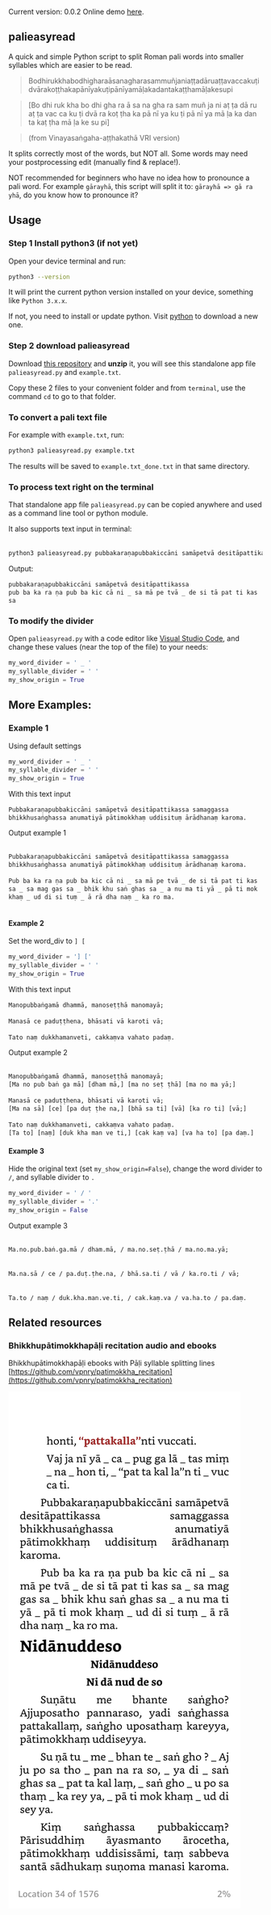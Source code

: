 Current version: 0.0.2
Online demo [here](https://huggingface.co/spaces/dpc/palieasyread).


## palieasyread
A quick and simple Python script to split Roman pali words into smaller syllables which are easier to be read.

> Bodhirukkhabodhigharaāsanagharasammuñjaniaṭṭadāruaṭṭavaccakuṭidvārakoṭṭhakapānīyakuṭipānīyamāḷakadantakaṭṭhamāḷakesupi

> [Bo dhi ruk kha bo dhi gha ra ā sa na gha ra sam muñ ja ni aṭ ṭa dā ru aṭ ṭa vac ca ku ṭi dvā ra koṭ ṭha ka pā nī ya ku ṭi pā nī ya mā ḷa ka dan ta kaṭ ṭha mā ḷa ke su pi]

> (from Vinayasaṅgaha-aṭṭhakathā VRI version)

It splits correctly most of the words, but NOT all. Some words may need your postprocessing edit (manually find & replace!).

NOT recommended for beginners who have no idea how to pronounce a pali word. For example `gārayhā`, this script will split it to: `gārayhā => gā ra yhā`, do you know how to pronounce it?

## Usage

### Step 1 Install python3 (if not yet)
Open your device terminal and run:

```bash
python3 --version
```

It will print the current python version installed on your device, something like `Python 3.x.x`.

If not, you need to install or update python. Visit [python](https://www.python.org/downloads/) to download a new one.

### Step 2  download palieasyread

Download [this repository](https://github.com/vpnry/palieasyread/archive/refs/heads/master.zip) and **unzip** it, you will see this standalone app file `palieasyread.py` and `example.txt`.

Copy these 2 files to your convenient folder and from `terminal`, use the command `cd` to go to that folder.

### To convert a pali text file 

For example with `example.txt`, run:

```bash
python3 palieasyread.py example.txt
```

The results will be saved to `example.txt_done.txt` in that same directory.

### To process text right on the terminal 

That standalone app file `palieasyread.py` can be copied anywhere and used as a command line tool or python module.

It also supports text input in terminal:

```bash 

python3 palieasyread.py pubbakaraṇapubbakiccāni samāpetvā desitāpattikassa

```
Output:

```text
pubbakaraṇapubbakiccāni samāpetvā desitāpattikassa
pub ba ka ra ṇa pub ba kic cā ni _ sa mā pe tvā _ de si tā pat ti kas sa

```

### To modify the divider
Open `palieasyread.py` with a code editor like [Visual Studio Code](https://code.visualstudio.com/download), and change these values (near the top of the file) to your needs:

```python
my_word_divider = ' _ '
my_syllable_divider = ' '
my_show_origin = True
```


## More Examples:

### Example 1
Using default settings

```python
my_word_divider = ' _ '
my_syllable_divider = ' '
my_show_origin = True
```

With this text input
```text
Pubbakaraṇapubbakiccāni samāpetvā desitāpattikassa samaggassa bhikkhusaṅghassa anumatiyā pātimokkhaṃ uddisituṃ ārādhanaṃ karoma.

```

Output example 1

```text

Pubbakaraṇapubbakiccāni samāpetvā desitāpattikassa samaggassa bhikkhusaṅghassa anumatiyā pātimokkhaṃ uddisituṃ ārādhanaṃ karoma.

Pub ba ka ra ṇa pub ba kic cā ni _ sa mā pe tvā _ de si tā pat ti kas sa _ sa mag gas sa _ bhik khu saṅ ghas sa _ a nu ma ti yā _ pā ti mok khaṃ _ ud di si tuṃ _ ā rā dha naṃ _ ka ro ma.


```


#### Example 2

Set the word_div to `] [`

```python
my_word_divider = '] ['
my_syllable_divider = ' '
my_show_origin = True
```


With this text input

```text
Manopubbaṅgamā dhammā, manoseṭṭhā manomayā;

Manasā ce paduṭṭhena, bhāsati vā karoti vā;

Tato naṃ dukkhamanveti, cakkaṃva vahato padaṃ.
```

Output example 2

```text

Manopubbaṅgamā dhammā, manoseṭṭhā manomayā;
[Ma no pub baṅ ga mā] [dham mā,] [ma no seṭ ṭhā] [ma no ma yā;]

Manasā ce paduṭṭhena, bhāsati vā karoti vā;
[Ma na sā] [ce] [pa duṭ ṭhe na,] [bhā sa ti] [vā] [ka ro ti] [vā;]

Tato naṃ dukkhamanveti, cakkaṃva vahato padaṃ.
[Ta to] [naṃ] [duk kha man ve ti,] [cak kaṃ va] [va ha to] [pa daṃ.]

```

#### Example 3
Hide the original text (set `my_show_origin=False`), change the word divider to ` / `, and syllable divider to `.`


```python
my_word_divider = ' / '
my_syllable_divider = '.'
my_show_origin = False
```

Output example 3

```text

Ma.no.pub.baṅ.ga.mā / dham.mā, / ma.no.seṭ.ṭhā / ma.no.ma.yā;


Ma.na.sā / ce / pa.duṭ.ṭhe.na, / bhā.sa.ti / vā / ka.ro.ti / vā;


Ta.to / naṃ / duk.kha.man.ve.ti, / cak.kaṃ.va / va.ha.to / pa.daṃ.

```

## Related resources

### Bhikkhupātimokkhapāḷi recitation audio and ebooks


Bhikkhupātimokkhapāḷi ebooks with Pāḷi syllable splitting lines  [https://github.com/vpnry/patimokkha_recitation](https://github.com/vpnry/patimokkha_recitation)


![prc file on kindle ](Bhikkhu_patimokkhapali_syllable_recitation.jpg)

